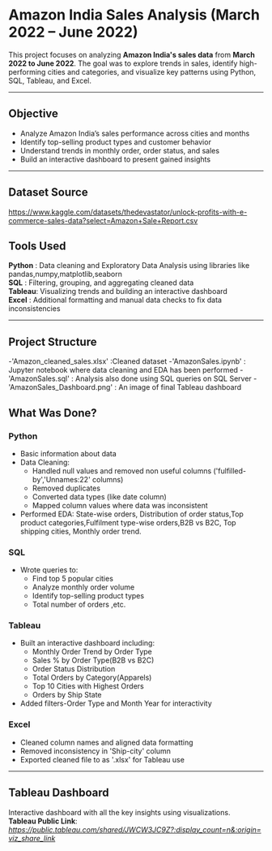 # Amazon India Sales Analysis (March 2022 – June 2022)

This project focuses on analyzing **Amazon India's sales data** from **March 2022 to June 2022**. The goal was to explore trends in sales, identify high-performing cities and categories, and visualize key patterns using Python, SQL, Tableau, and Excel.

---

##  Objective

- Analyze Amazon India’s sales performance across cities and months  
- Identify top-selling product types and customer behavior  
- Understand trends in monthly order, order status, and sales  
- Build an interactive dashboard to present gained insights

---
## Dataset Source

https://www.kaggle.com/datasets/thedevastator/unlock-profits-with-e-commerce-sales-data?select=Amazon+Sale+Report.csv

##  Tools Used


**Python** : Data cleaning and Exploratory Data Analysis using libraries like pandas,numpy,matplotlib,seaborn      
**SQL**    : Filtering, grouping, and aggregating cleaned data          
**Tableau**: Visualizing trends and building an interactive dashboard   
**Excel**  : Additional formatting and manual data checks to fix data inconsistencies             

---

## Project Structure

-'Amazon_cleaned_sales.xlsx' :Cleaned dataset
-'AmazonSales.ipynb' : Jupyter notebook where data cleaning and EDA has been performed
-'AmazonSales.sql' : Analysis also done using SQL queries on SQL Server
-'AmazonSales_Dashboard.png' : An image of final Tableau dashboard

## What Was Done?

###  Python  
- Basic information about data
- Data Cleaning:
  - Handled null values and removed non useful columns ('fulfilled-by','Unnames:22' columns)  
  - Removed duplicates  
  - Converted data types (like date column)
  - Mapped column values where data was inconsistent
- Performed EDA: State-wise orders, Distribution of order status,Top product categories,Fulfilment type-wise orders,B2B vs B2C, Top shipping cities, Monthly order trend.

###  SQL  
- Wrote queries to:  
  - Find top 5 popular cities  
  - Analyze monthly order volume  
  - Identify top-selling product types  
  - Total number of orders ,etc.

###  Tableau  
- Built an interactive dashboard including:  
  - Monthly Order Trend by Order Type 
  - Sales % by Order Type(B2B vs B2C)
  - Order Status Distribution
  - Total Orders by Category(Apparels)
  - Top 10 Cities with Highest Orders
  - Orders by Ship State
- Added filters-Order Type and Month Year for interactivity

###  Excel  
- Cleaned column names and aligned data formatting  
- Removed inconsistency in 'Ship-city' column
- Exported cleaned file to as '.xlsx' for Tableau use

---

## Tableau Dashboard

Interactive dashboard with all the key insights using visualizations.  
**Tableau Public Link**: *https://public.tableau.com/shared/JWCW3JC9Z?:display_count=n&:origin=viz_share_link*

